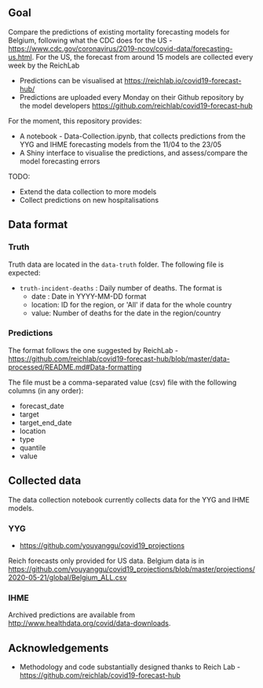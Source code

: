 ## Goal

Compare the predictions of existing mortality forecasting models for Belgium, following what the CDC does for the US - https://www.cdc.gov/coronavirus/2019-ncov/covid-data/forecasting-us.html. For the US, the forecast from around 15 models are collected every week by the ReichLab

* Predictions can be visualised at https://reichlab.io/covid19-forecast-hub/
* Predictions are uploaded every Monday on their Github repository by the model developers https://github.com/reichlab/covid19-forecast-hub

For the moment, this repository provides:

* A notebook - Data-Collection.ipynb, that collects predictions from the YYG and IHME forecasting models from the 11/04 to the 23/05
* A Shiny interface to visualise the predictions, and assess/compare the model forecasting errors 

TODO:

* Extend the data collection to more models
* Collect predictions on new hospitalisations  

## Data format

### Truth

Truth data are located in the `data-truth` folder. The following file is expected:

* `truth-incident-deaths` : Daily number of deaths. The format is 
	* date : Date in YYYY-MM-DD format
	* location: ID for the region, or 'All' if data for the whole country
	* value: Number of deaths for the date in the region/country

 
### Predictions

The format follows the one suggested by ReichLab - https://github.com/reichlab/covid19-forecast-hub/blob/master/data-processed/README.md#Data-formatting

The file must be a comma-separated value (csv) file with the following columns (in any order):

* forecast\_date
* target
* target\_end\_date
* location
* type
* quantile
* value


## Collected data

The data collection notebook currently collects data for the YYG and IHME models.

### YYG

* https://github.com/youyanggu/covid19_projections

Reich forecasts only provided for US data. Belgium data is in https://github.com/youyanggu/covid19_projections/blob/master/projections/2020-05-21/global/Belgium_ALL.csv

### IHME

Archived predictions are available from http://www.healthdata.org/covid/data-downloads.


## Acknowledgements

* Methodology and code substantially designed thanks to Reich Lab - https://github.com/reichlab/covid19-forecast-hub 